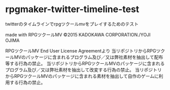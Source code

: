 # rpgmaker-twitter-timeline-test
twitterのタイムラインでrpgツクールmvをプレイするためのテスト

made with RPGツクールMV
©2015 KADOKAWA CORPORATION./YOJI OJIMA

RPGツクールMV End User License Agreementより
当リポジトリからRPGツクールMVのパッケージに含まれるプログラム及び／又は弊社素材を抽出して配布等する行為の禁止。
当リポジトリからRPGツクールMVのパッケージに含まれるプログラム及び／又は弊社素材を抽出して改変する行為の禁止。
当リポジトリからRPGツクールMVのパッケージに含まれる素材を抽出して自作のゲームに利用する行為の禁止。
